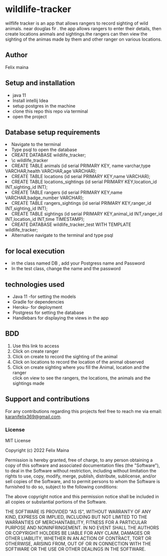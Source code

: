 # wildlife-tracker
wilflife tracker  is an app that allows rangers  to record sighting  of wild animals. near douglas fir .
the app allows rangers to  enter their details, then create  locations animals  and sightings.the rangers can then view the sighting of the animas made by  them and other ranger on various locations.

## Author 
Felix maina

## Setup and installation
<ul>
<li>java 11</li>
<li>Install intellij Idea</li>
<li>setup postgres  in the machine</li>
<li>clone this repo this repo via terminal</li>
<li>open the project</li>
</ul>

## Database setup requirements
<li>Navigate to the terminal</li>
<li>Type psql to open the database</li>
<li>CREATE DATABASE wildlife_tracker;</li>
<li>\c wildlife_tracker</li>
<li>CREATE TABLE animals (id serial PRIMARY KEY, name varchar,type VARCHAR,health VARCHAR,age VARCHAR);</li>
<li>CREATE TABLE locations (id serial PRIMARY KEY,name VARCHAR);</li>
<li>CREATE TABLE locations_sightings (id serial PRIMARY KEY,location_id INT,sighting_id INT);</li>
<li>CREATE TABLE rangers (id serial PRIMARY KEY,name VARCHAR,badge_number VARCHAR);</li>
<li>CREATE TABLE rangers_sightings (id serial PRIMARY KEY,ranger_id INT,sighting_id INT);</li>
<li>CREATE TABLE sightings (id serial PRIMARY KEY,animal_id INT,ranger_id INT,location_id INT,time TIMESTAMP);</li>
<li>CREATE DATABASE wildlife_tracker_test WITH TEMPLATE wildlife_tracker;</li>
<li>Alternative navigate to the terminal and type psql<create.sql, it atomatically sets the database </li>

## for local execution 
<li>in the class named DB , add your Postgress name and Password</li>
<li>In the test class, change the name and the password </li>

## technologies used
<ul>
<li>Java 11 -for setting the models</li>
<li>Gradle for dependencies</li>
<li>Heroku- for deployment</li>
<li>Postgress for setting the database</li>
<li>Handlebars for displaying the views in the app</li>
</ul>

## BDD
<ol>
<li>Use this link to access</li>
<li>Click on create  ranger</li>
<li>Click on create to record the sighting of the animal</li>
<li>Click on locations to record the location of the animal observed</li>
<li>Click on create sighting where you fill the Animal, location and the ranger</li>
</li>click on view to see the rangers, the locations, the animals and the sightings made</li>
</ol>

## Support and contributions
For any contributions  regarding this projects feel free to reach me via email: karanifelix369@gmail.com.

### License

MIT License

Copyright (c) 2022 Felix Maina

Permission is hereby granted, free of charge, to any person obtaining a copy
of this software and associated documentation files (the "Software"), to deal
in the Software without restriction, including without limitation the rights
to use, copy, modify, merge, publish, distribute, sublicense, and/or sell
copies of the Software, and to permit persons to whom the Software is
furnished to do so, subject to the following conditions:

The above copyright notice and this permission notice shall be included in all
copies or substantial portions of the Software.

THE SOFTWARE IS PROVIDED "AS IS", WITHOUT WARRANTY OF ANY KIND, EXPRESS OR
IMPLIED, INCLUDING BUT NOT LIMITED TO THE WARRANTIES OF MERCHANTABILITY,
FITNESS FOR A PARTICULAR PURPOSE AND NONINFRINGEMENT. IN NO EVENT SHALL THE
AUTHORS OR COPYRIGHT HOLDERS BE LIABLE FOR ANY CLAIM, DAMAGES OR OTHER
LIABILITY, WHETHER IN AN ACTION OF CONTRACT, TORT OR OTHERWISE, ARISING FROM,
OUT OF OR IN CONNECTION WITH THE SOFTWARE OR THE USE OR OTHER DEALINGS IN THE
SOFTWARE.


 











